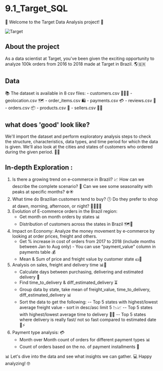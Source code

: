 # 9.1_Target_SQL

🚀 Welcome to the Target Data Analysis project! 🎉

![Target](https://upload.wikimedia.org/wikipedia/commons/c/c7/Target_%282018%29.svg)

## About the project
As a data scientist at Target, you've been given the exciting opportunity to analyze 100k orders from 2016 to 2018 made at Target in Brazil. 🌎🇧🇷

## Data
📚 The dataset is available in 8 csv files:
    - customers.csv 🧑‍🤝‍🧑
    - geolocation.csv 🗺️
    - order_items.csv 🛍️
    - payments.csv 💳
    - reviews.csv 📝
    - orders.csv 📦
    - products.csv 📝
    - sellers.csv 👩‍💼

## what does 'good' look like? 
We'll import the dataset and perform exploratory analysis steps to check the structure, characteristics, data types, and time period for which the data is given. We'll also look at the cities and states of customers who ordered during the given period. 🕵️‍♀️

## In-depth Exploration :
1. Is there a growing trend on e-commerce in Brazil? 📈 How can we describe the complete scenario? 🤔 Can we see some seasonality with peaks at specific months? ❄️☀️
2. What time do Brazilian customers tend to buy? 🕒 Do they prefer to shop at dawn, morning, afternoon, or night? 🌅🌇🌄🌃
3. Evolution of E-commerce orders in the Brazil region:
    - Get month on month orders by states 📊
    - Distribution of customers across the states in Brazil 🗺️👥
4. Impact on Economy: Analyze the money movement by e-commerce by looking at order prices, freight and others.
    - Get % increase in cost of orders from 2017 to 2018 (include months between Jan to Aug only) - You can use “payment_value” column in payments table 💰
    - Mean & Sum of price and freight value by customer state 💵🚛
5. Analysis on sales, freight and delivery time 📊🚚
    - Calculate days between purchasing, delivering and estimated delivery 📅
    - Find time_to_delivery & diff_estimated_delivery ⏳
    - Group data by state, take mean of freight_value, time_to_delivery, diff_estimated_delivery 📊
    - Sort the data to get the following:
      -- Top 5 states with highest/lowest average freight value - sort in desc/asc limit 5 📉📈
      -- Top 5 states with highest/lowest average time to delivery 🚛⏰
      -- Top 5 states where delivery is really fast/ not so fast compared to estimated date 🚚⚡
6. Payment type analysis: 💳
    - Month over Month count of orders for different payment types 📊
    - Count of orders based on the no. of payment installments 🔢
      
📊 Let's dive into the data and see what insights we can gather. 💻 Happy analyzing! 🤓
